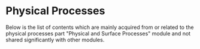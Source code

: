 # Physical Processes

Below is the list of contents which are mainly acquired from or related to the physical processes part "Physical and Surface Processes" module and not shared significantly with other modules.

```{tableofcontents}
```
